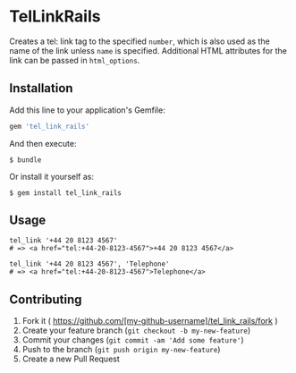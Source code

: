 # TelLinkRails

Creates a tel: link tag to the specified `number`, which is also used as the name of the link unless `name` is specified. Additional HTML attributes for the link can be passed in `html_options`.

## Installation

Add this line to your application's Gemfile:

```ruby
gem 'tel_link_rails'
```

And then execute:

    $ bundle

Or install it yourself as:

    $ gem install tel_link_rails

## Usage

```
tel_link '+44 20 8123 4567'
# => <a href="tel:+44-20-8123-4567">+44 20 8123 4567</a>

tel_link '+44 20 8123 4567', 'Telephone'
# => <a href="tel:+44-20-8123-4567">Telephone</a>
```

## Contributing

1. Fork it ( https://github.com/[my-github-username]/tel_link_rails/fork )
2. Create your feature branch (`git checkout -b my-new-feature`)
3. Commit your changes (`git commit -am 'Add some feature'`)
4. Push to the branch (`git push origin my-new-feature`)
5. Create a new Pull Request
